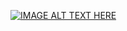 [![IMAGE ALT TEXT HERE](https://img.youtube.com/vi/YOUTUBE_VIDEO_ID_HERE/0.jpg)](https://youtu.be/oBe0VJIx91k)
